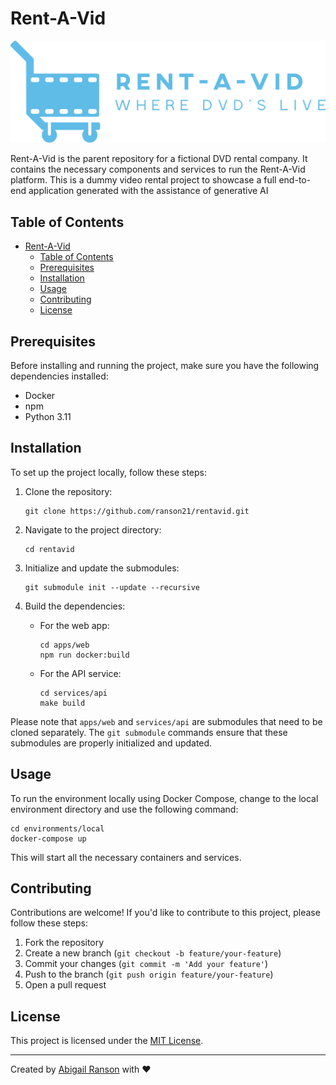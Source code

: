 # Rent-A-Vid

![Project Logo](assets/Logo.png)

Rent-A-Vid is the parent repository for a fictional DVD rental company. It contains the necessary components and services to run the Rent-A-Vid platform. This is a dummy video rental project to showcase a full end-to-end application generated with the assistance of generative AI

## Table of Contents

- [Rent-A-Vid](#rent-a-vid)
  - [Table of Contents](#table-of-contents)
  - [Prerequisites](#prerequisites)
  - [Installation](#installation)
  - [Usage](#usage)
  - [Contributing](#contributing)
  - [License](#license)

## Prerequisites

Before installing and running the project, make sure you have the following dependencies installed:

- Docker
- npm
- Python 3.11


## Installation

To set up the project locally, follow these steps:

1. Clone the repository:
   ```
   git clone https://github.com/ranson21/rentavid.git
   ```

2. Navigate to the project directory:
   ```
   cd rentavid
   ```

3. Initialize and update the submodules:
   ```
   git submodule init --update --recursive
   ```

4. Build the dependencies:
   - For the web app:
     ```
     cd apps/web
     npm run docker:build
     ```
   - For the API service:
     ```
     cd services/api
     make build
     ```

Please note that `apps/web` and `services/api` are submodules that need to be cloned separately. The `git submodule` commands ensure that these submodules are properly initialized and updated.

## Usage

To run the environment locally using Docker Compose, change to the local environment directory and use the following command:

```
cd environments/local
docker-compose up
```

This will start all the necessary containers and services.

## Contributing

Contributions are welcome! If you'd like to contribute to this project, please follow these steps:

1. Fork the repository
2. Create a new branch (`git checkout -b feature/your-feature`)
3. Commit your changes (`git commit -m 'Add your feature'`)
4. Push to the branch (`git push origin feature/your-feature`)
5. Open a pull request

## License

This project is licensed under the [MIT License](LICENSE).

---

Created by [Abigail Ranson](https://github.com/ranson21) with ❤️